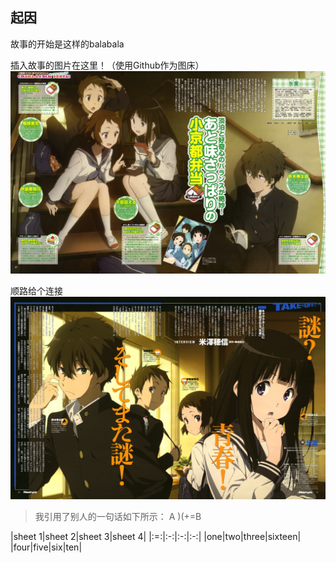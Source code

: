 ## 起因

故事的开始是这样的balabala

插入故事的图片在这里！（使用Github作为图床）
![一号图](https://github.com/knightsummon/testing-how-to-create-a-repository/blob/main/hyouka%201.jpg)

顺路给个连接
![二号图](https://github.com/knightsummon/testing-how-to-create-a-repository/blob/main/hyouka%202.jpg)

>我引用了别人的一句话如下所示：
>A )(+=B

|sheet 1|sheet 2|sheet 3|sheet 4|
|:=:|:-:|:-:|:-:|
|one|two|three|sixteen|
|four|five|six|ten|

